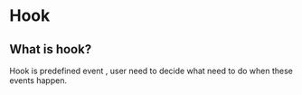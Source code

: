 # Hook

## What is hook?

Hook is predefined event , user need to decide what need to do when these events happen.